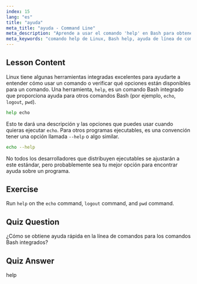 ```yaml
---
index: 15
lang: "es"
title: "ayuda"
meta_title: "ayuda - Command Line"
meta_description: "Aprende a usar el comando 'help' en Bash para obtener asistencia rápida en la línea de comandos. Comprende los comandos integrados y encuentra opciones para programas Linux."
meta_keywords: "comando help de Linux, Bash help, ayuda de línea de comandos, comandos de Linux, Linux para principiantes, tutorial de Linux, tutorial de Bash"
---
```


## Lesson Content

Linux tiene algunas herramientas integradas excelentes para ayudarte a entender cómo usar un comando o verificar qué opciones están disponibles para un comando. Una herramienta, `help`, es un comando Bash integrado que proporciona ayuda para otros comandos Bash (por ejemplo, `echo`, `logout`, `pwd`).

```bash
help echo
```

Esto te dará una descripción y las opciones que puedes usar cuando quieras ejecutar `echo`. Para otros programas ejecutables, es una convención tener una opción llamada `--help` o algo similar.

```bash
echo --help
```

No todos los desarrolladores que distribuyen ejecutables se ajustarán a este estándar, pero probablemente sea tu mejor opción para encontrar ayuda sobre un programa.

## Exercise

Run `help` on the `echo` command, `logout` command, and `pwd` command.

## Quiz Question

¿Cómo se obtiene ayuda rápida en la línea de comandos para los comandos Bash integrados?

## Quiz Answer

help

